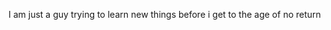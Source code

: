 I am just a guy trying to learn new things before i get to the age of no return

<!---
ELITEKILLER529/ELITEKILLER529 is a ✨ special ✨ repository because its `README.md` (this file) appears on your GitHub profile.
You can click the Preview link to take a look at your changes.
--->
